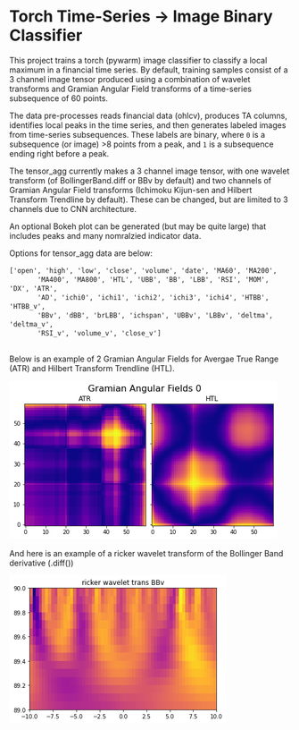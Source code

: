 # Torch Time-Series -> Image Binary Classifier


This project trains a torch (pywarm) image classifier to classify a local maximum in a financial time series. By default, training samples consist of a 3 channel image tensor produced using a combination of wavelet transforms and Gramian Angular Field  transforms of a time-series subsequence of 60 points.

The data pre-processes reads financial data (ohlcv), produces TA columns, identifies local peaks in the time series, and then generates labeled images from time-series subsequences. These labels are binary, where `0` is a subsequence (or image) >8 points from a peak, and `1` is a subsequence ending right before a peak.

The tensor_agg currently makes a 3 channel image tensor, with one wavelet transform (of BollingerBand.diff or BBv by default) and two channels of Gramian Angular Field transforms (Ichimoku Kijun-sen and Hilbert Transform Trendline by default). These can be changed, but are limited to 3 channels due to CNN architecture. 

An optional Bokeh plot can be generated (but may be quite large) that includes peaks and many nomralzied indicator data.

Options for tensor_agg data are below:
```
['open', 'high', 'low', 'close', 'volume', 'date', 'MA60', 'MA200',
       'MA400', 'MA800', 'HTL', 'UBB', 'BB', 'LBB', 'RSI', 'MOM', 'DX', 'ATR',
       'AD', 'ichi0', 'ichi1', 'ichi2', 'ichi3', 'ichi4', 'HTBB', 'HTBB_v',
       'BBv', 'dBB', 'brLBB', 'ichspan', 'UBBv', 'LBBv', 'deltma', 'deltma_v',
       'RSI_v', 'volume_v', 'close_v']
       
```


Below is an example of 2 Gramian Angular Fields for Avergae True Range (ATR) and Hilbert Transform Trendline (HTL).

![](assets/Gramarian_wavelet_2chan.png)

And here is an example of a ricker wavelet transform of the Bollinger Band derivative (.diff())

![](assets/bbvwavelet.png)
       
